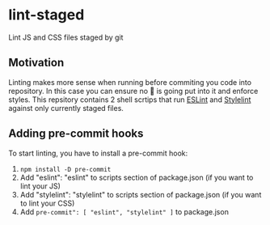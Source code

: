 # lint-staged

Lint JS and CSS files staged by git

## Motivation

Linting makes more sense when running before commiting you code into repository. In this case you can ensure no :poop: is going put into it and enforce styles.
This repsitory contains 2 shell scrtips that run [ESLint](http://eslint.org) and [Stylelint](http://stylelint.io/) against only currently staged files.

## Adding pre-commit hooks

To start linting, you have to install a pre-commit hook:

1. `npm install -D pre-commit`
1. Add "eslint": "eslint" to scripts section of package.json (if you want to lint your JS)
1. Add "stylelint": "stylelint" to scripts section of package.json (if you want to lint your CSS)
1. Add `pre-commit": [ "eslint", "stylelint" ]` to package.json
